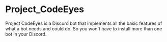 # Project_CodeEyes
Project CodeEyes is a Discord bot that implements all the basic features of what a bot needs and could do. So you won't have to install more than one bot in your Discord.
